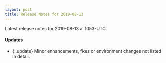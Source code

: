 ```yaml
---
layout: post
title: Release Notes for 2019-08-13
---
```


Latest release notes for 2019-08-13 at 1053-UTC.

<div class='updates' markdown='1'>

#### Updates

- {:.update} Minor enhancements, fixes or environment changes not listed in detail.

</div>


